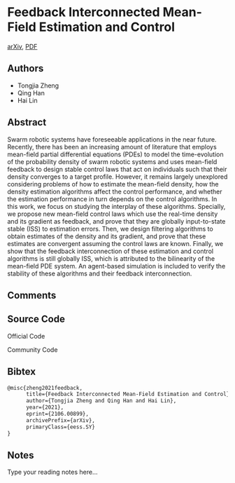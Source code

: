 
# Feedback Interconnected Mean-Field Estimation and Control

[arXiv](https://arxiv.org/abs/2106.0899), [PDF](https://arxiv.org/pdf/2106.0899.pdf)

## Authors

- Tongjia Zheng
- Qing Han
- Hai Lin

## Abstract

Swarm robotic systems have foreseeable applications in the near future. Recently, there has been an increasing amount of literature that employs mean-field partial differential equations (PDEs) to model the time-evolution of the probability density of swarm robotic systems and uses mean-field feedback to design stable control laws that act on individuals such that their density converges to a target profile. However, it remains largely unexplored considering problems of how to estimate the mean-field density, how the density estimation algorithms affect the control performance, and whether the estimation performance in turn depends on the control algorithms. In this work, we focus on studying the interplay of these algorithms. Specially, we propose new mean-field control laws which use the real-time density and its gradient as feedback, and prove that they are globally input-to-state stable (ISS) to estimation errors. Then, we design filtering algorithms to obtain estimates of the density and its gradient, and prove that these estimates are convergent assuming the control laws are known. Finally, we show that the feedback interconnection of these estimation and control algorithms is still globally ISS, which is attributed to the bilinearity of the mean-field PDE system. An agent-based simulation is included to verify the stability of these algorithms and their feedback interconnection.

## Comments



## Source Code

Official Code



Community Code



## Bibtex

```tex
@misc{zheng2021feedback,
      title={Feedback Interconnected Mean-Field Estimation and Control}, 
      author={Tongjia Zheng and Qing Han and Hai Lin},
      year={2021},
      eprint={2106.00899},
      archivePrefix={arXiv},
      primaryClass={eess.SY}
}
```

## Notes

Type your reading notes here...

